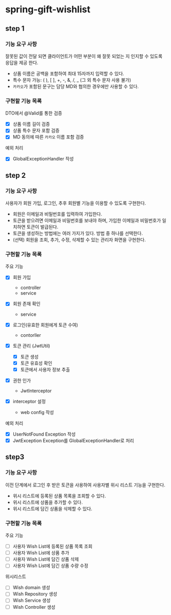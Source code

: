 # spring-gift-wishlist
## step 1
### 기능 요구 사항
잘못된 값이 전달 되면 클라이언트가 어떤 부분이 왜 잘못 되었는 지 인지할 수 있도록 응답을 제공 한다.
- 상품 이름은 공백을 포함하여 최대 15자까지 입력할 수 있다.
- 특수 문자 가능: ( ), [ ], +, -, &, /, _ (그 외 특수 문자 사용 불가)
- `카카오`가 포함된 문구는 담당 MD와 협의한 경우에만 사용할 수 있다.

### 구현할 기능 목록
DTO에서 @Valid를 통한 검증
- [X] 상품 이름 길이 검증
- [X] 상품 특수 문자 포함 검증
- [X] MD 동의에 따른 `카카오` 이름 포함 검증

예외 처리
- [X] GlobalExceptionHandler 작성

## step 2
### 기능 요구 사항
사용자가 회원 가입, 로그인, 추후 회원별 기능을 이용할 수 있도록 구현한다.

- 회원은 이메일과 비밀번호를 입력하여 가입한다.
- 토큰을 받으려면 이메일과 비밀번호를 보내야 하며, 가입한 이메일과 비밀번호가 일치하면 토큰이 발급된다.
- 토큰을 생성하는 방법에는 여러 가지가 있다. 방법 중 하나를 선택한다.
- (선택) 회원을 조회, 추가, 수정, 삭제할 수 있는 관리자 화면을 구현한다.

### 구현할 기능 목록
주요 기능
- [X] 회원 가입
  - controller
  - service

- [X] 회원 존재 확인
  - service

- [X] 로그인(유효한 회원에게 토큰 수여)
  - contorller

- [X] 토큰 관리 (JwtUtil)
  - [X] 토큰 생성
  - [X] 토큰 유효성 확인
  - [X] 토큰에서 사용자 정보 추출

- [X] 권한 인가
  - JwtInterceptor

- [X] interceptor 설정
  - web config 작성

예외 처리
- [X] UserNotFound Exception 작성
- [X] JwtException Exception를 GlobalExceptionHandler로 처리

## step3
### 기능 요구 사항
이전 단계에서 로그인 후 받은 토큰을 사용하여 사용자별 위시 리스트 기능을 구현한다.

- 위시 리스트에 등록된 상품 목록을 조회할 수 있다.
- 위시 리스트에 상품을 추가할 수 있다.
- 위시 리스트에 담긴 상품을 삭제할 수 있다.

### 구현할 기능 목록
주요 기능
- [ ] 사용자 Wish List에 등록된 상품 목록 조회
- [ ] 사용자 Wish List에 상품 추가
- [ ] 사용자 Wish List에 담긴 상품 삭제
- [ ] 사용자 Wish List에 담긴 상품 수량 수정

위시리스트
- [ ] Wish domain 생성
- [ ] Wish Repository 생성
- [ ] Wish Service 생성
- [ ] Wish Controller 생성